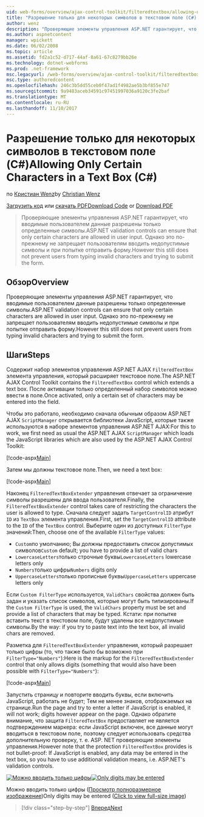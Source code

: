 ```yaml
---
uid: web-forms/overview/ajax-control-toolkit/filteredtextbox/allowing-only-certain-characters-in-a-text-box-cs
title: "Разрешение только для некоторых символов в текстовом поле (C#) | Документы Microsoft"
author: wenz
description: "Проверяющие элементы управления ASP.NET гарантирует, что вводимые пользователем данные разрешены только определенные символы. Однако это по-прежнему не препятствует пользователям вводить недопустимые..."
ms.author: aspnetcontent
manager: wpickett
ms.date: 06/02/2008
ms.topic: article
ms.assetid: fd2a1c52-d717-44af-8a61-67c8279bb26e
ms.technology: dotnet-webforms
ms.prod: .net-framework
msc.legacyurl: /web-forms/overview/ajax-control-toolkit/filteredtextbox/allowing-only-certain-characters-in-a-text-box-cs
msc.type: authoredcontent
ms.openlocfilehash: 246c3b5dd55ceb0f47ad1f4982ae5b3bf855e747
ms.sourcegitcommit: 9a9483aceb34591c97451997036a9120c3fe2baf
ms.translationtype: MT
ms.contentlocale: ru-RU
ms.lasthandoff: 11/10/2017
---
```

<a name="allowing-only-certain-characters-in-a-text-box-c"></a><span data-ttu-id="ddc3b-104">Разрешение только для некоторых символов в текстовом поле (C#)</span><span class="sxs-lookup"><span data-stu-id="ddc3b-104">Allowing Only Certain Characters in a Text Box (C#)</span></span>
====================
<span data-ttu-id="ddc3b-105">по [Кристиан Wenz](https://github.com/wenz)</span><span class="sxs-lookup"><span data-stu-id="ddc3b-105">by [Christian Wenz](https://github.com/wenz)</span></span>

<span data-ttu-id="ddc3b-106">[Загрузить код](http://download.microsoft.com/download/4/c/2/4c2def7a-0d23-4055-91f9-1f18504167d7/FilteredTextBox0.cs.zip) или [скачать PDF](http://download.microsoft.com/download/b/6/a/b6ae89ee-df69-4c87-9bfb-ad1eb2b23373/filteredtextbox0CS.pdf)</span><span class="sxs-lookup"><span data-stu-id="ddc3b-106">[Download Code](http://download.microsoft.com/download/4/c/2/4c2def7a-0d23-4055-91f9-1f18504167d7/FilteredTextBox0.cs.zip) or [Download PDF](http://download.microsoft.com/download/b/6/a/b6ae89ee-df69-4c87-9bfb-ad1eb2b23373/filteredtextbox0CS.pdf)</span></span>

> <span data-ttu-id="ddc3b-107">Проверяющие элементы управления ASP.NET гарантирует, что вводимые пользователем данные разрешены только определенные символы.</span><span class="sxs-lookup"><span data-stu-id="ddc3b-107">ASP.NET validation controls can ensure that only certain characters are allowed in user input.</span></span> <span data-ttu-id="ddc3b-108">Однако это по-прежнему не запрещает пользователям вводить недопустимые символы и при попытке отправить форму.</span><span class="sxs-lookup"><span data-stu-id="ddc3b-108">However this still does not prevent users from typing invalid characters and trying to submit the form.</span></span>


## <a name="overview"></a><span data-ttu-id="ddc3b-109">Обзор</span><span class="sxs-lookup"><span data-stu-id="ddc3b-109">Overview</span></span>

<span data-ttu-id="ddc3b-110">Проверяющие элементы управления ASP.NET гарантирует, что вводимые пользователем данные разрешены только определенные символы.</span><span class="sxs-lookup"><span data-stu-id="ddc3b-110">ASP.NET validation controls can ensure that only certain characters are allowed in user input.</span></span> <span data-ttu-id="ddc3b-111">Однако это по-прежнему не запрещает пользователям вводить недопустимые символы и при попытке отправить форму.</span><span class="sxs-lookup"><span data-stu-id="ddc3b-111">However this still does not prevent users from typing invalid characters and trying to submit the form.</span></span>

## <a name="steps"></a><span data-ttu-id="ddc3b-112">Шаги</span><span class="sxs-lookup"><span data-stu-id="ddc3b-112">Steps</span></span>

<span data-ttu-id="ddc3b-113">Содержит набор элементов управления ASP.NET AJAX `FilteredTextBox` элемента управления, который расширяет текстовое поле.</span><span class="sxs-lookup"><span data-stu-id="ddc3b-113">The ASP.NET AJAX Control Toolkit contains the `FilteredTextBox` control which extends a text box.</span></span> <span data-ttu-id="ddc3b-114">После активации только определенный набор символов можно ввести в поле.</span><span class="sxs-lookup"><span data-stu-id="ddc3b-114">Once activated, only a certain set of characters may be entered into the field.</span></span>

<span data-ttu-id="ddc3b-115">Чтобы это работало, необходимо сначала обычным образом ASP.NET AJAX `ScriptManager` открывается библиотеки JavaScript, которые также используются в наборе элементов управления ASP.NET AJAX:</span><span class="sxs-lookup"><span data-stu-id="ddc3b-115">For this to work, we first need as usual the ASP.NET AJAX `ScriptManager` which loads the JavaScript libraries which are also used by the ASP.NET AJAX Control Toolkit:</span></span>

[!code-aspx[Main](allowing-only-certain-characters-in-a-text-box-cs/samples/sample1.aspx)]

<span data-ttu-id="ddc3b-116">Затем мы должны текстовое поле.</span><span class="sxs-lookup"><span data-stu-id="ddc3b-116">Then, we need a text box:</span></span>

[!code-aspx[Main](allowing-only-certain-characters-in-a-text-box-cs/samples/sample2.aspx)]

<span data-ttu-id="ddc3b-117">Наконец `FilteredTextBoxExtender` управления отвечает за ограничение символы разрешены для ввода пользователя.</span><span class="sxs-lookup"><span data-stu-id="ddc3b-117">Finally, the `FilteredTextBoxExtender` control takes care of restricting the characters the user is allowed to type.</span></span> <span data-ttu-id="ddc3b-118">Сначала следует задать `TargetControlID` атрибут `ID` из `TextBox` элемента управления.</span><span class="sxs-lookup"><span data-stu-id="ddc3b-118">First, set the `TargetControlID` attribute to the `ID` of the `TextBox` control.</span></span> <span data-ttu-id="ddc3b-119">Выберите один из доступных `FilterType` значений:</span><span class="sxs-lookup"><span data-stu-id="ddc3b-119">Then, choose one of the available `FilterType` values:</span></span>

- <span data-ttu-id="ddc3b-120">`Custom`по умолчанию; Вы должны предоставить список допустимых символов</span><span class="sxs-lookup"><span data-stu-id="ddc3b-120">`Custom` default; you have to provide a list of valid chars</span></span>
- <span data-ttu-id="ddc3b-121">`LowercaseLetters`только строчные буквы</span><span class="sxs-lookup"><span data-stu-id="ddc3b-121">`LowercaseLetters` lowercase letters only</span></span>
- <span data-ttu-id="ddc3b-122">`Numbers`только цифры</span><span class="sxs-lookup"><span data-stu-id="ddc3b-122">`Numbers` digits only</span></span>
- <span data-ttu-id="ddc3b-123">`UppercaseLetters`только прописные буквы</span><span class="sxs-lookup"><span data-stu-id="ddc3b-123">`UppercaseLetters` uppercase letters only</span></span>

<span data-ttu-id="ddc3b-124">Если `Custom FilterType` используется, `ValidChars` свойства должен быть задан и указать список символов, которые могут быть типизированы.</span><span class="sxs-lookup"><span data-stu-id="ddc3b-124">If the `Custom FilterType` is used, the `ValidChars` property must be set and provide a list of characters that may be typed.</span></span> <span data-ttu-id="ddc3b-125">Кстати: при попытке вставить текст в текстовом поле, будут удалены все недопустимые символы.</span><span class="sxs-lookup"><span data-stu-id="ddc3b-125">By the way: if you try to paste text into the text box, all invalid chars are removed.</span></span>

<span data-ttu-id="ddc3b-126">Разметка для `FilteredTextBoxExtender` управления, который разрешает только цифры (то, что также было бы возможно при `FilterType="Numbers"`):</span><span class="sxs-lookup"><span data-stu-id="ddc3b-126">Here is the markup for the `FilteredTextBoxExtender` control that only allows digits (something that would also have been possible with `FilterType="Numbers"`):</span></span>

[!code-aspx[Main](allowing-only-certain-characters-in-a-text-box-cs/samples/sample3.aspx)]

<span data-ttu-id="ddc3b-127">Запустить страницу и повторите вводить буквы, если включить JavaScript, работать не будет; Тем не менее знаков, отображаемых на странице.</span><span class="sxs-lookup"><span data-stu-id="ddc3b-127">Run the page and try to enter a letter if JavaScript is enabled, it will not work; digits however appear on the page.</span></span> <span data-ttu-id="ddc3b-128">Однако обратите внимание, что защита `FilteredTextBox` предоставляет не является подтверждением маркера: если JavaScript включен, все данные могут вводиться в текстовом поле, поэтому следует использовать средства дополнительную проверку, т. е. ASP. NET проверяющие элементы управления.</span><span class="sxs-lookup"><span data-stu-id="ddc3b-128">However note that the protection `FilteredTextBox` provides is not bullet-proof: If JavaScript is enabled, any data may be entered in the text box, so you have to use additional validation means, i.e. ASP.NET's validation controls.</span></span>


<span data-ttu-id="ddc3b-129">[![Можно вводить только цифры](allowing-only-certain-characters-in-a-text-box-cs/_static/image2.png)](allowing-only-certain-characters-in-a-text-box-cs/_static/image1.png)</span><span class="sxs-lookup"><span data-stu-id="ddc3b-129">[![Only digits may be entered](allowing-only-certain-characters-in-a-text-box-cs/_static/image2.png)](allowing-only-certain-characters-in-a-text-box-cs/_static/image1.png)</span></span>

<span data-ttu-id="ddc3b-130">Можно вводить только цифры ([Просмотр полноразмерное изображение](allowing-only-certain-characters-in-a-text-box-cs/_static/image3.png))</span><span class="sxs-lookup"><span data-stu-id="ddc3b-130">Only digits may be entered ([Click to view full-size image](allowing-only-certain-characters-in-a-text-box-cs/_static/image3.png))</span></span>

>[!div class="step-by-step"]
[<span data-ttu-id="ddc3b-131">Вперед</span><span class="sxs-lookup"><span data-stu-id="ddc3b-131">Next</span></span>](allowing-only-certain-characters-in-a-text-box-vb.md)
